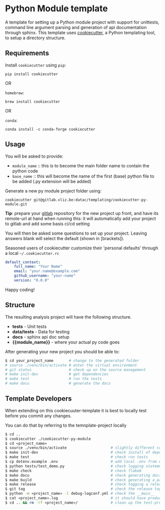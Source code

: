 Python Module template
======================

A template for setting up a Python module project with support for unittests, command line argument parsing
and generation of api documentation through sphinx. This template uses
[cookiecutter](https://github.com/audreyr/cookiecutter), a Python templating
tool, to setup a directory structure.

Requirements
------------

Install `cookiecutter` using `pip`:

```
pip install cookiecutter
```

OR

`homebrew`:

```
brew install cookiecutter
```

OR

`conda`:

```
conda install -c conda-forge cookiecutter
```

Usage
-----

You will be asked to provide:
* `module_name` :: this is to become the main folder name to contain the python code
* `base_name` :: this will become the name of the first (base) python file to be added (.py extension will be added)

Generate a new py module project folder using:

```
cookiecutter git@gitlab.vliz.be:datac/templating/cookiecutter-py-module.git
```

**Tip**: prepare your [gitlab](http://gitlab.vliz.be) repository for the new project up front, and have its remote-url at hand when running this:
it will automatically add your project to gitlab and add some basis ci/cd setting


You will then be asked some questions to set up your project. Leaving answers
blank will select the default (shown in [brackets]).

Seasoned users of cookiecutter customize their 'personal defaults' through a local ``~/.cookiecutter.rc``

```yaml
default_context:
    full_name: "Your Name"
    email: "your.name@example.com"
    github_username: "your-name"
    version: "0.0.0"
```

Happy coding!

Structure
----------

The resulting analysis project will have the following structure.

* **tests** - Unit tests
* **data/tests** - Data for testing
* **docs** - sphinx api doc setup
* **{{module_name}}** - where your actual py code goes

After generating your new project you should be able to:

```bash
$ cd your_project_name       # change to the generated folder
# source ./venv/bin/activate # enter the virtual environment
# git status                 # check up on the source management
# make init-dev              # get dependencies
# make test                  # run the tests
# make docu                  # generate the docs
```

Template Developers
-------------------

When extending on this cookiecuuter-template it is best to locally test before you commit any changes.

You can do that by referring to the temnplate-project locally

```bash
$ cd ..
$ cookiecutter ./cookiecutter-py-module
$ cd «project_name»
$ source ./venv/bin/activate                    # slightly different command for windows
$ make init-dev                                 # check install of dependencies
$ make test                                     # check run tests
$ cp dotenv.example .env                        # add local .env from example
$ python tests/test_demo.py                     # check logging statements for specific test
$ make check                                    # check flake8
$ make docu                                     # check generating docs
$ make build                                    # check generating a package
$ make release                                  # check tagging a release -- one can ignore the fail on git push if no git-remote was given
$ git tag                                       # check the release tag
$ python -m «project_name» -l debug-logconf.yml # check the __main__
$ cat «project_name».log                        # it should have produced some log output
$ cd .. && rm -rf «project_name»/               # clean up the test-project
```
